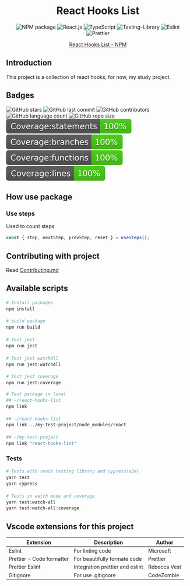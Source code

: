 <div align="center">

# React Hooks List

![NPM package](https://img.shields.io/badge/npm-CB3837?style=for-the-badge&logo=npm&logoColor=white)
![React.js](https://img.shields.io/badge/React-20232A?style=for-the-badge&logo=react&logoColor=61DAFB)
![TypeScript](https://img.shields.io/badge/typescript-%23007ACC.svg?style=for-the-badge&logo=typescript&logoColor=white)
![Testing-Library](https://img.shields.io/badge/-TestingLibrary-%23E33332?style=for-the-badge&logo=testing-library&logoColor=white)
![Eslint](https://img.shields.io/badge/eslint-3A33D1?style=for-the-badge&logo=eslint&logoColor=white)
![Prettier](https://img.shields.io/badge/prettier-1A2C34?style=for-the-badge&logo=prettier&logoColor=F7BA3E)

  
<a href="https://www.npmjs.com/package/react-hooks-list" target="blank">React Hooks List - NPM</a>
</div>

## Introduction
This project is a collection of react hooks, for now, my study project.

## Badges

![GitHub stars](https://img.shields.io/github/stars/gabrielogregorio/react-hooks-list)
![GitHub last commit](https://img.shields.io/github/last-commit/gabrielogregorio/react-hooks-list?style=flat-square)
![GitHub contributors](https://img.shields.io/github/contributors/gabrielogregorio/react-hooks-list)
![GitHub language count](https://img.shields.io/github/languages/count/gabrielogregorio/react-hooks-list)
![GitHub repo size](https://img.shields.io/github/repo-size/gabrielogregorio/react-hooks-list) ![statements](./coverage/badge-statements.svg) ![branchs](./coverage/badge-branches.svg) ![functions](./coverage/badge-functions.svg) ![lines](./coverage/badge-lines.svg)

## How use package
### Use steps
Used to count steps

```typescript
const { step, nextStep, prevStep, reset } = useSteps();
```
## Contributing with project

Read [Contributing.md](CONTRIBUTING.md)

## Available scripts
```bash
# Install packages
npm install

# build package
npm run build

# test jest
npm run jest

# Test jest watchAll
npm run jest:watchAll

# Test jest coverage
npm run jest:coverage
```

```bash
# Test package in local
## ~/react-hooks-list
npm link

## ~/react-hooks-list
npm link ../my-test-project/node_modules/react

## ~/my-test-project
npm link "react-hooks-list"
```
### Tests
```bash
# Tests with react testing library and cypress(e2e)
yarn test
yarn cypress

# Tests in watch mode and coverage
yarn test:watch-all
yarn test:watch-all:coverage

```
## Vscode extensions for this project

| Extension | Description | Author |
|-----------|--------|---------|
| Eslint  | For linting code | Microsoft |
| Prettier - Code formatter | For beautifully formate code | Prettier |
| Prettier Eslint  | Integration prettier and eslint | Rebecca Vest |
| Gitignore  | For use .gitignore | CodeZombie |
